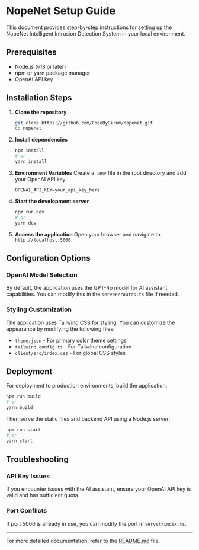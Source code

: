 # NopeNet Setup Guide

This document provides step-by-step instructions for setting up the NopeNet Intelligent Intrusion Detection System in your local environment.

## Prerequisites

- Node.js (v18 or later)
- npm or yarn package manager
- OpenAI API key

## Installation Steps

1. **Clone the repository**
   ```bash
   git clone https://github.com/CodeByGirum/nopenet.git
   cd nopenet
   ```

2. **Install dependencies**
   ```bash
   npm install
   # or
   yarn install
   ```

3. **Environment Variables**
   Create a `.env` file in the root directory and add your OpenAI API key:
   ```
   OPENAI_API_KEY=your_api_key_here
   ```

4. **Start the development server**
   ```bash
   npm run dev
   # or
   yarn dev
   ```

5. **Access the application**
   Open your browser and navigate to `http://localhost:5000`

## Configuration Options

### OpenAI Model Selection

By default, the application uses the GPT-4o model for AI assistant capabilities. You can modify this in the `server/routes.ts` file if needed.

### Styling Customization

The application uses Tailwind CSS for styling. You can customize the appearance by modifying the following files:
- `theme.json` - For primary color theme settings
- `tailwind.config.ts` - For Tailwind configuration
- `client/src/index.css` - For global CSS styles

## Deployment

For deployment to production environments, build the application:

```bash
npm run build
# or
yarn build
```

Then serve the static files and backend API using a Node.js server:

```bash
npm run start
# or
yarn start
```

## Troubleshooting

### API Key Issues
If you encounter issues with the AI assistant, ensure your OpenAI API key is valid and has sufficient quota.

### Port Conflicts
If port 5000 is already in use, you can modify the port in `server/index.ts`.

---

For more detailed documentation, refer to the [README.md](README.md) file.